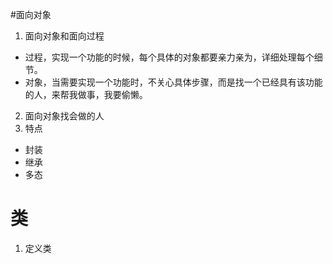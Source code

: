 #面向对象
1. 面向对象和面向过程
* 过程，实现一个功能的时候，每个具体的对象都要亲力亲为，详细处理每个细节。
* 对象，当需要实现一个功能时，不关心具体步骤，而是找一个已经具有该功能的人，来帮我做事，我要偷懒。
2. 面向对象找会做的人
3. 特点
* 封装
* 继承
* 多态


# 类
1. 定义类